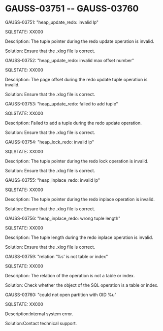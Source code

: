 # GAUSS-03751 -- GAUSS-03760<a name="EN-US_TOPIC_0302073473"></a>

GAUSS-03751: "heap\_update\_redo: invalid lp"

SQLSTATE: XX000

Description: The tuple pointer during the redo update operation is invalid.

Solution: Ensure that the .xlog file is correct.

GAUSS-03752: "heap\_update\_redo: invalid max offset number"

SQLSTATE: XX000

Description: The page offset during the redo update tuple operation is invalid.

Solution: Ensure that the .xlog file is correct.

GAUSS-03753: "heap\_update\_redo: failed to add tuple"

SQLSTATE: XX000

Description: Failed to add a tuple during the redo update operation.

Solution: Ensure that the .xlog file is correct.

GAUSS-03754: "heap\_lock\_redo: invalid lp"

SQLSTATE: XX000

Description: The tuple pointer during the redo lock operation is invalid.

Solution: Ensure that the .xlog file is correct.

GAUSS-03755: "heap\_inplace\_redo: invalid lp"

SQLSTATE: XX000

Description: The tuple pointer during the redo inplace operation is invalid.

Solution: Ensure that the .xlog file is correct.

GAUSS-03756: "heap\_inplace\_redo: wrong tuple length"

SQLSTATE: XX000

Description: The tuple length during the redo inplace operation is invalid.

Solution: Ensure that the .xlog file is correct.

GAUSS-03759: "relation '%s' is not table or index"

SQLSTATE: XX000

Description: The relation of the operation is not a table or index.

Solution: Check whether the object of the SQL operation is a table or index.

GAUSS-03760: "could not open partition with OID %u"

SQLSTATE: XX000

Description:Internal system error.

Solution:Contact technical support.

